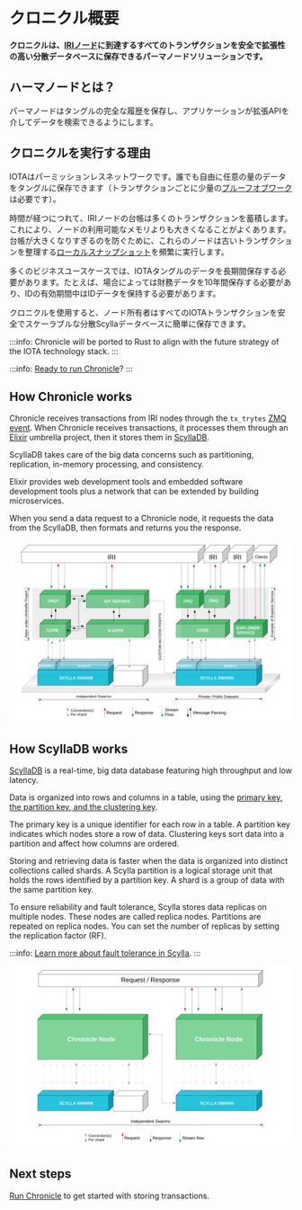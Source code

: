# クロニクル概要
<!-- # Chronicle overview -->

**クロニクルは、[IRIノード](root://node-software/0.1/iri/introduction/overview.md)に到達するすべてのトランザクションを安全で拡張性の高い分散データベースに保存できるパーマノードソリューションです。**
<!-- **Chronicle is a permanode solution that allows you to store all transactions that reach an [IRI node](root://node-software/0.1/iri/introduction/overview.md) in a distributed database that's secure and that scales well.** -->

## ハーマノードとは？
<!-- ## What is a permanode? -->

パーマノードはタングルの完全な履歴を保存し、アプリケーションが拡張APIを介してデータを検索できるようにします。
<!-- A permanode stores the full history of the Tangle and enables applications to search the data through an extended API. -->

## クロニクルを実行する理由
<!-- ## Why run Chronicle? -->

IOTAはパーミッションレスネットワークです。誰でも自由に任意の量のデータをタングルに保存できます（トランザクションごとに少量の[プルーフオブワーク](root://dev-essentials/0.1/concepts/minimum-weight-magnitude.md)は必要です）。
<!-- IOTA is a permissionless network. Anyone can store any amount of data on the Tangle for free (just a small amount of [proof of work](root://dev-essentials/0.1/concepts/minimum-weight-magnitude.md) per transaction). -->

時間が経つにつれて、IRIノードの台帳は多くのトランザクションを蓄積します。これにより、ノードの利用可能なメモリよりも大きくなることがよくあります。台帳が大きくなりすぎるのを防ぐために、これらのノードは古いトランザクションを整理する[ローカルスナップショット](root://node-software/0.1/iri/concepts/local-snapshot.md)を頻繁に実行します。
<!-- Over time, the ledger of an IRI node accumulates many transactions, which often cause it to become larger than the node's available memory. To stop the ledger from becoming too large, these nodes often do [local snapshots](root://node-software/0.1/iri/concepts/local-snapshot.md) that prune old transactions. -->

多くのビジネスユースケースでは、IOTAタングルのデータを長期間保存する必要があります。たとえば、場合によっては財務データを10年間保存する必要があり、IDの有効期間中はIDデータを保持する必要があります。
<!-- For many business use cases, data in the IOTA Tangle needs to be stored for longer periods of time. For example, financial data must be stored for 10 years in some cases, and identity data needs to be kept for the lifetime of the identity. -->

クロニクルを使用すると、ノード所有者はすべてのIOTAトランザクションを安全でスケーラブルな分散Scyllaデータベースに簡単に保存できます。
<!-- Chronicle makes it easy for node owners to store all the IOTA transactions in a secure, scalable, and distributed Scylla database. -->

:::info:
Chronicle will be ported to Rust to align with the future strategy of the IOTA technology stack.
:::

:::info:
[Ready to run Chronicle](../how-to-guides/get-started.md)?
:::

## How Chronicle works

Chronicle receives transactions from IRI nodes through the `tx_trytes` [ZMQ event](root://node-software/0.1/iri/references/zmq-events.md). When Chronicle receives transactions, it processes them through an [Elixir](https://elixir-lang.org/) umbrella project, then it stores them in [ScyllaDB](https://www.scylladb.com/).

ScyllaDB takes care of the big data concerns such as partitioning, replication, in-memory processing, and consistency.

Elixir provides web development tools and embedded software development tools plus a network that can be extended by building microservices.

When you send a data request to a Chronicle node, it requests the data from the ScyllaDB, then formats and returns you the response.

![Chronicle architecture](../images/architecture.png)

## How ScyllaDB works

[ScyllaDB](https://docs.scylladb.com/using-scylla/) is a real-time, big data database featuring high throughput and low latency.

Data is organized into rows and columns in a table, using the [primary key, the partition key, and the clustering key](http://sudotutorials.com/tutorials/cassandra/cassandra-primary-key-cluster-key-partition-key.html).

The primary key is a unique identifier for each row in a table. A partition key indicates which nodes store a row of data. Clustering keys sort data into a partition and affect how columns are ordered.

Storing and retrieving data is faster when the data is organized into distinct collections called shards. A Scylla partition is a logical storage unit that holds the rows identified by a partition key. A shard is a group of data with the same partition key.

To ensure reliability and fault tolerance, Scylla stores data replicas on multiple nodes. These nodes are called replica nodes. Partitions are repeated on replica nodes. You can set the number of replicas by setting the replication factor (RF).

:::info:
[Learn more about fault tolerance in Scylla](https://docs.scylladb.com/architecture/architecture-fault-tolerance/).
:::

![Data flow in Chronicle](../images/dataflow.png)

## Next steps

[Run Chronicle](../how-to-guides/get-started.md) to get started with storing transactions.
